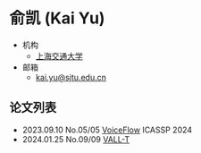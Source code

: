 # 俞凯 (Kai Yu)

- 机构
  - [上海交通大学](../Institutions/SJTU_上海交通大学.md)
- 邮箱
  - <kai.yu@sjtu.edu.cn>

## 论文列表

- 2023.09.10 No.05/05 [VoiceFlow](../Models/Flow/2023.09.10_VoiceFlow.md) ICASSP 2024
- 2024.01.25 No.09/09 [VALL-T](../Models/Speech_LLM/2024.01.25_VALL-T.md)